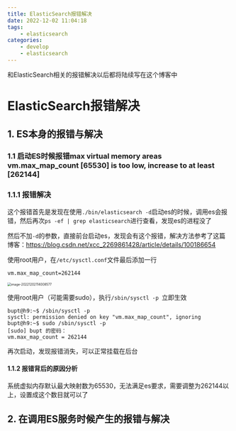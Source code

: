 ```yaml
---
title: ElasticSearch报错解决
date: 2022-12-02 11:04:18
tags:
	- elasticsearch
categories:
	- develop
	- elasticsearch
---
```


和ElasticSearch相关的报错解决以后都将陆续写在这个博客中

<!--more-->

# ElasticSearch报错解决

## 1. ES本身的报错与解决

### 1.1 启动ES时候报错max virtual memory areas vm.max_map_count [65530] is too low, increase to at least [262144]

### 1.1.1 报错解决

这个报错首先是发现在使用`./bin/elasticsearch -d`启动es的时候，调用es会报错，然后再次`ps -ef | grep elasticsearch`进行查看，发现es的进程没了

然后不加`-d`的参数，直接前台启动es，发现会有这个报错，解决方法参考了这篇博客：https://blog.csdn.net/xcc_2269861428/article/details/100186654

使用root用户，在`/etc/sysctl.conf`文件最后添加一行

```shell
vm.max_map_count=262144
```

<img src="http://yixuan004.oss-cn-hangzhou.aliyuncs.com/img/image-20221202114008577.png" alt="image-20221202114008577" style="zoom:50%;" />

使用root用户（可能需要sudo），执行`/sbin/sysctl -p `立即生效

```shell
bupt@h9:~$ /sbin/sysctl -p
sysctl: permission denied on key "vm.max_map_count", ignoring
bupt@h9:~$ sudo /sbin/sysctl -p
[sudo] bupt 的密码： 
vm.max_map_count = 262144
```

再次启动，发现报错消失，可以正常挂载在后台

#### 1.1.2 报错背后的原因分析

系统虚拟内存默认最大映射数为65530，无法满足es要求，需要调整为262144以上，设置成这个数目就可以了

## 2. 在调用ES服务时候产生的报错与解决

